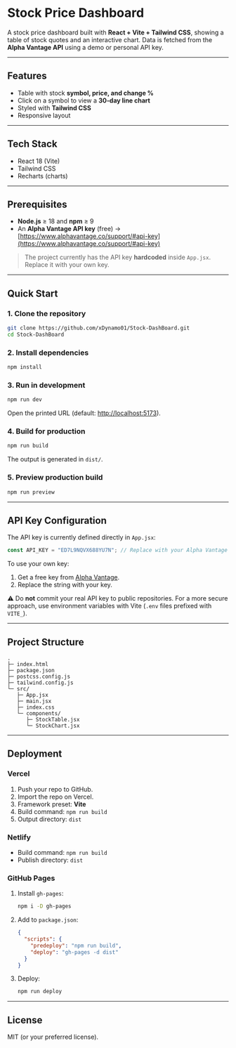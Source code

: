 # Stock Price Dashboard

A stock price dashboard built with **React + Vite + Tailwind CSS**, showing a table of stock quotes and an interactive chart. Data is fetched from the **Alpha Vantage API** using a demo or personal API key.

---

## Features
- Table with stock **symbol, price, and change %**
- Click on a symbol to view a **30‑day line chart**
- Styled with **Tailwind CSS**
- Responsive layout

---

## Tech Stack
- React 18 (Vite)
- Tailwind CSS
- Recharts (charts)

---

## Prerequisites
- **Node.js** ≥ 18 and **npm** ≥ 9
- An **Alpha Vantage API key** (free) → [https://www.alphavantage.co/support/#api-key](https://www.alphavantage.co/support/#api-key)

> The project currently has the API key **hardcoded** inside `App.jsx`. Replace it with your own key.

---

## Quick Start

### 1. Clone the repository
```bash
git clone https://github.com/xDynamo01/Stock-DashBoard.git
cd Stock-DashBoard
```

### 2. Install dependencies
```bash
npm install
```

### 3. Run in development
```bash
npm run dev
```
Open the printed URL (default: [http://localhost:5173](http://localhost:5173)).

### 4. Build for production
```bash
npm run build
```
The output is generated in `dist/`.

### 5. Preview production build
```bash
npm run preview
```

---

## API Key Configuration
The API key is currently defined directly in `App.jsx`:
```js
const API_KEY = "ED7L9NQVX688YU7N"; // Replace with your Alpha Vantage key
```

To use your own key:
1. Get a free key from [Alpha Vantage](https://www.alphavantage.co/support/#api-key).
2. Replace the string with your key.

⚠️ Do **not** commit your real API key to public repositories. For a more secure approach, use environment variables with Vite (`.env` files prefixed with `VITE_`).

---

## Project Structure
```
.
├─ index.html
├─ package.json
├─ postcss.config.js
├─ tailwind.config.js
└─ src/
   ├─ App.jsx
   ├─ main.jsx
   ├─ index.css
   └─ components/
      ├─ StockTable.jsx
      └─ StockChart.jsx
```

---

## Deployment

### Vercel
1. Push your repo to GitHub.
2. Import the repo on Vercel.
3. Framework preset: **Vite**
4. Build command: `npm run build`
5. Output directory: `dist`

### Netlify
- Build command: `npm run build`
- Publish directory: `dist`

### GitHub Pages
1. Install `gh-pages`:
   ```bash
   npm i -D gh-pages
   ```
2. Add to `package.json`:
   ```json
   {
     "scripts": {
       "predeploy": "npm run build",
       "deploy": "gh-pages -d dist"
     }
   }
   ```
3. Deploy:
   ```bash
   npm run deploy
   ```

---

## License
MIT (or your preferred license).

